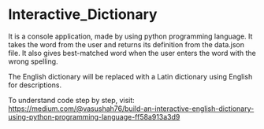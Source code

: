 # Interactive_Dictionary

It is a console application, made by using python programming language. It takes the word from the user and returns its definition from the data.json file. It also gives best-matched word when the user enters the word with the wrong spelling.

The English dictionary will be replaced with a Latin dictionary using English for descriptions.

To understand code step by step, visit: https://medium.com/@vasushah76/build-an-interactive-english-dictionary-using-python-programming-language-ff58a913a3d9
